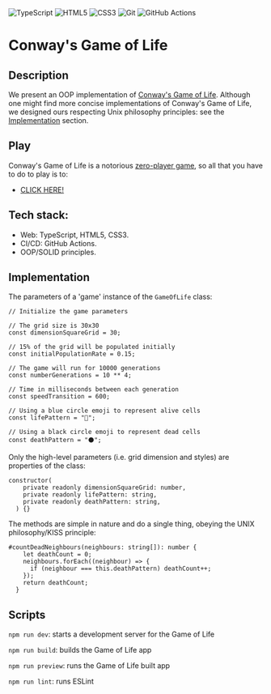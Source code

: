 <div>
<img src="https://img.shields.io/badge/TypeScript-3178C6?style=flat&logo=typescript&logoColor=white&labelColor=3178C6" alt="TypeScript" />
<img src="https://img.shields.io/badge/HTML-E34F26?style=flat&logo=html5&logoColor=white&labelColor=E34F26" alt="HTML5" />
<img src="https://img.shields.io/badge/CSS-1572B6?style=flat&logo=css3&logoColor=white&labelColor=1572B6" alt="CSS3" />
<img src="https://img.shields.io/badge/Git-F05032?style=flat&logo=git&logoColor=white&labelColor=F05032" alt="Git" />
<img src="https://img.shields.io/badge/GitHub_Actions-2088FF?style=flat&logo=github-actions&logoColor=white&labelColor=2088FF" alt="GitHub Actions" />
</div>

# Conway's  Game of Life

## Description

We present an OOP implementation of [Conway's Game of Life](https://en.wikipedia.org/wiki/Conway%27s_Game_of_Life). Although one might find more concise implementations of Conway's Game of Life, we designed ours respecting Unix philosophy principles: see the [Implementation](#implementation) section.

## Play

Conway's Game of Life is a notorious [zero-player game](https://en.wikipedia.org/wiki/Zero-player_game), so all that you have to do to play is to:
* [CLICK HERE!](https://conways-game-of-life-reimplemented.netlify.app/)

## Tech stack:
* Web: TypeScript, HTML5, CSS3.
* CI/CD: GitHub Actions.
* OOP/SOLID principles.

## Implementation
The parameters of a 'game' instance of the ```GameOfLife``` class:
```
// Initialize the game parameters

// The grid size is 30x30
const dimensionSquareGrid = 30;

// 15% of the grid will be populated initially
const initialPopulationRate = 0.15; 

// The game will run for 10000 generations
const numberGenerations = 10 ** 4;

// Time in milliseconds between each generation
const speedTransition = 600; 

// Using a blue circle emoji to represent alive cells
const lifePattern = "🔵"; 

// Using a black circle emoji to represent dead cells
const deathPattern = "⚫"; 
```
Only the high-level parameters (i.e. grid dimension and styles) are properties of the class:
```
constructor(
    private readonly dimensionSquareGrid: number, 
    private readonly lifePattern: string, 
    private readonly deathPattern: string, 
  ) {}
```
The methods are simple in nature and do a single thing, obeying the UNIX philosophy/KISS principle:
```
#countDeadNeighbours(neighbours: string[]): number {
    let deathCount = 0;
    neighbours.forEach((neighbour) => {
      if (neighbour === this.deathPattern) deathCount++;
    });
    return deathCount;
  }
```

## Scripts

`npm run dev`: starts a development server for the Game of Life

`npm run build`: builds the Game of Life app

`npm run preview`: runs the Game of Life built app

`npm run lint`: runs ESLint
